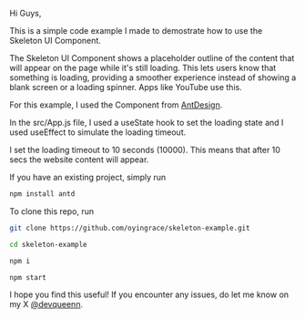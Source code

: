 Hi Guys, 

This is a simple code example I made to demostrate how to use the Skeleton UI Component. 

The Skeleton UI Component shows a placeholder outline of the content that will appear on the page while it's still loading. This lets users know that something is loading, providing a smoother experience instead of showing a blank screen or a loading spinner. Apps like YouTube use this. 

For this example, I used the <Skeleton/> Component from [AntDesign](https://ant.design). 

In the src/App.js file, I used a useState hook to set the loading state and I used useEffect to simulate the loading timeout. 

I set the loading timeout to 10 seconds (10000). This means that after 10 secs the website content will appear.

If you have an existing project, simply run

```bash
npm install antd
```

To clone this repo, run

```bash
git clone https://github.com/oyingrace/skeleton-example.git
```

```bash
cd skeleton-example
```

```bash
npm i
```

```bash
npm start
```

I hope you find this useful! If you encounter any issues, do let me know on my X [@devqueenn](https://x.com/devqueenn). 
